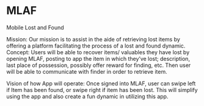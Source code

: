 # MLAF
Mobile Lost and Found

Mission: Our mission is to assist in the aide of retrieving lost items by offering a platform facilitating the process of a lost and found dynamic. 
Concept: Users will be able to recover items/ valuables they have lost by opening MLAF, posting to app the  item in which they’ve lost; description, last place of possession, possibly offer reward for finding, etc. Then user will be able to communicate with finder in order to retrieve item. 
 
Vision of how App will operate: 
Once signed into MLAF, user can swipe left if Item has been found, or swipe right if item has been lost. This will simplify using the app and also create a fun dynamic in utilizing this app. 
 
